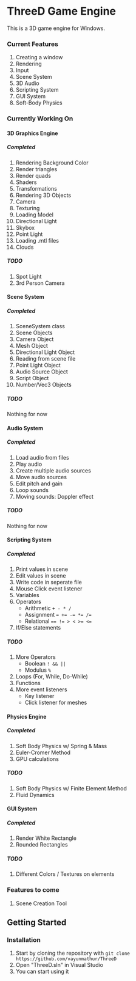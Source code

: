 # ThreeD Game Engine
This is a 3D game engine for Windows.
### Current Features
1. Creating a window
2. Rendering
3. Input 
4. Scene System
5. 3D Audio
6. Scripting System
7. GUI System
8. Soft-Body Physics

### Currently Working On
#### 3D Graphics Engine
##### Completed
1. Rendering Background Color
2. Render triangles
3. Render quads
4. Shaders
5. Transformations
6. Rendering 3D Objects
7. Camera
8. Texturing
9. Loading Model
10. Directional Light
11. Skybox
12. Point Light
13. Loading .mtl files
14. Clouds
##### TODO
1. Spot Light
2. 3rd Person Camera
#### Scene System
##### Completed
1. SceneSystem class
2. Scene Objects
3. Camera Object
4. Mesh Object
5. Directional Light Object
6. Reading from scene file
7. Point Light Object
8. Audio Source Object
9. Script Object
10. Number/Vec3 Objects
##### TODO
Nothing for now
#### Audio System
##### Completed
1. Load audio from files
2. Play audio
3. Create multiple audio sources
4. Move audio sources
5. Edit pitch and gain
6. Loop sounds
7. Moving sounds: Doppler effect
##### TODO
Nothing for now

#### Scripting System
##### Completed
1. Print values in scene
2. Edit values in scene
3. Write code in seperate file
4. Mouse Click event listener
5. Variables
6. Operators
    - Arithmetic ``+ - * /``
    - Assignment ``= += -= *= /=``
    - Relational ``== != > < >= <=``
7. If/Else statements
##### TODO
1. More Operators
    - Boolean ``! && ||``
    - Modulus ``%``
2. Loops (For, While, Do-While)
3. Functions
4. More event listeners
    - Key listener
    - Click listener for meshes

#### Physics Engine
##### Completed
1. Soft Body Physics w/ Spring & Mass
2. Euler-Cromer Method
2. GPU calculations
##### TODO
1. Soft Body Physics w/ Finite Element Method
2. Fluid Dynamics

#### GUI System
##### Completed
1. Render White Rectangle
2. Rounded Rectangles
##### TODO
1. Different Colors / Textures on elements

### Features to come
1. Scene Creation Tool

## Getting Started
### Installation
1. Start by cloning the repository with `git clone https://github.com/vayunmathur/ThreeD`
2. Open "ThreeD.sln" in Visual Studio
3. You can start using it


